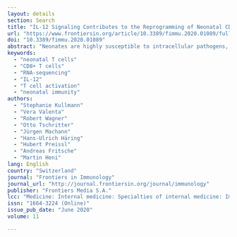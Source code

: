 ```yaml
---
layout: details
section: Search
title: "IL-12 Signaling Contributes to the Reprogramming of Neonatal CD8+ T Cells"
url: "https://www.frontiersin.org/article/10.3389/fimmu.2020.01089/full"
doi: "10.3389/fimmu.2020.01089"
abstract: "Neonates are highly susceptible to intracellular pathogens, leading to high morbidity and mortality rates. CD8+ T lymphocytes are responsible for the elimination of infected cells. Understanding the response of these cells to normal and high stimulatory conditions is important to propose better treatments and vaccine formulations for neonates. We have previously shown that human neonatal CD8+ T cells overexpress innate inflammatory genes and have a low expression of cytotoxic and cell signaling genes. To investigate the activation potential of these cells, we evaluated the transcriptome of human neonatal and adult naïve CD8+ T cells after TCR/CD28 signals ± IL-12. We found that in neonatal cells, IL-12 signals contribute to the adult-like expression of genes associated with cell-signaling, T-cell cytokines, metabolism, and cell division. Additionally, IL-12 signals contributed to the downregulation of the neutrophil signature transcription factor CEBPE and other immaturity related genes. To validate the transcriptome results, we evaluated the expression of a series of genes by RT-qPCR and the promoter methylation status on independent samples. We found that in agreement with the transcriptome, IL-12 signals contributed to the chromatin closure of neutrophil-like genes and the opening of cytotoxicity genes, suggesting that IL-12 signals contribute to the epigenetic reprogramming of neonatal lymphocytes. Furthermore, high expression of some inflammatory genes was observed in naïve and stimulated neonatal cells, in agreement with the high inflammatory profile of neonates to infections. Altogether our results point to an important contribution of IL-12 signals to the reprogramming of the neonatal CD8+ T cells."
keywords:
  - "neonatal T cells"
  - "CD8+ T cells"
  - "RNA-sequencing"
  - "IL-12"
  - "T cell activation"
  - "neonatal immunity"
authors:
  - "Stephanie Kullmann"
  - "Vera Valenta"
  - "Robert Wagner"
  - "Otto Tschritter"
  - "Jürgen Machann"
  - "Hans-Ulrich Häring"
  - "Hubert Preissl"
  - "Andreas Fritsche"
  - "Martin Heni"
lang: English
country: "Switzerland"
journal: "Frontiers in Immunology"
journal_url: "http://journal.frontiersin.org/journal/immunology"
publisher: "Frontiers Media S.A."
lcc: "Medicine: Internal medicine: Specialties of internal medicine: Immunologic diseases. Allergy"
issn: "1664-3224 (Online)"
issue_pub_date: "June 2020"
volume: 11

---
```

